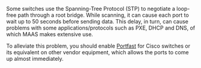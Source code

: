 <!-- deb-2-7-cli
||2.7|2.8|2.9|
|-----:|:-----:|:-----:|:-----:|
|Snap|[CLI](managing-stp-snap-2-7-cli/2910) ~ [UI](managing-stp-snap-2-7-ui/2911)|[CLI](managing-stp-snap-2-8-cli/2912) ~ [UI](managing-stp-snap-2-8-ui/2913)|[CLI](managing-stp-snap-2-9-cli/2914) ~ [UI](managing-stp-snap-2-9-ui/2915)|
|Packages|**CLI** ~ [UI](managing-stp-deb-2-7-ui/2917)|[CLI](managing-stp-deb-2-8-cli/2918) ~ [UI](managing-stp-deb-2-8-ui/2919)|[CLI](managing-stp-deb-2-9-cli/2920) ~ [UI](managing-stp-deb-2-9-ui/2921)|
 deb-2-7-cli -->

<!-- deb-2-7-ui
||2.7|2.8|2.9|
|-----:|:-----:|:-----:|:-----:|
|Snap|[CLI](managing-stp-snap-2-7-cli/2910) ~ [UI](managing-stp-snap-2-7-ui/2911)|[CLI](managing-stp-snap-2-8-cli/2912) ~ [UI](managing-stp-snap-2-8-ui/2913)|[CLI](managing-stp-snap-2-9-cli/2914) ~ [UI](managing-stp-snap-2-9-ui/2915)|
|Packages|[CLI](managing-stp-deb-2-7-cli/2916) ~ |**UI**|[CLI](managing-stp-deb-2-8-cli/2918) ~ [UI](managing-stp-deb-2-8-ui/2919)|[CLI](managing-stp-deb-2-9-cli/2920) ~ [UI](managing-stp-deb-2-9-ui/2921)|
 deb-2-7-ui -->

<!-- deb-2-8-cli
||2.7|2.8|2.9|
|-----:|:-----:|:-----:|:-----:|
|Snap|[CLI](managing-stp-snap-2-7-cli/2910) ~ [UI](managing-stp-snap-2-7-ui/2911)|[CLI](managing-stp-snap-2-8-cli/2912) ~ [UI](managing-stp-snap-2-8-ui/2913)|[CLI](managing-stp-snap-2-9-cli/2914) ~ [UI](managing-stp-snap-2-9-ui/2915)|
|Packages|[CLI](managing-stp-deb-2-7-cli/2916) ~ [UI](managing-stp-deb-2-7-ui/2917)||**CLI** ~ [UI](managing-stp-deb-2-8-ui/2919)|[CLI](managing-stp-deb-2-9-cli/2920) ~ [UI](managing-stp-deb-2-9-ui/2921)|
 deb-2-8-cli -->

<!-- deb-2-8-ui
||2.7|2.8|2.9|
|-----:|:-----:|:-----:|:-----:|
|Snap|[CLI](managing-stp-snap-2-7-cli/2910) ~ [UI](managing-stp-snap-2-7-ui/2911)|[CLI](managing-stp-snap-2-8-cli/2912) ~ [UI](managing-stp-snap-2-8-ui/2913)|[CLI](managing-stp-snap-2-9-cli/2914) ~ [UI](managing-stp-snap-2-9-ui/2915)|
|Packages|[CLI](managing-stp-deb-2-7-cli/2916) ~ [UI](managing-stp-deb-2-7-ui/2917)|[CLI](managing-stp-deb-2-8-cli/2918) ~ |**UI**|[CLI](managing-stp-deb-2-9-cli/2920) ~ [UI](managing-stp-deb-2-9-ui/2921)|
 deb-2-8-ui -->

<!-- deb-2-9-cli
||2.7|2.8|2.9|
|-----:|:-----:|:-----:|:-----:|
|Snap|[CLI](managing-stp-snap-2-7-cli/2910) ~ [UI](managing-stp-snap-2-7-ui/2911)|[CLI](managing-stp-snap-2-8-cli/2912) ~ [UI](managing-stp-snap-2-8-ui/2913)|[CLI](managing-stp-snap-2-9-cli/2914) ~ [UI](managing-stp-snap-2-9-ui/2915)|
|Packages|[CLI](managing-stp-deb-2-7-cli/2916) ~ [UI](managing-stp-deb-2-7-ui/2917)|[CLI](managing-stp-deb-2-8-cli/2918) ~ [UI](managing-stp-deb-2-8-ui/2919)||**CLI** ~ [UI](managing-stp-deb-2-9-ui/2921)|
 deb-2-9-cli -->

<!-- deb-2-9-ui
||2.7|2.8|2.9|
|-----:|:-----:|:-----:|:-----:|
|Snap|[CLI](managing-stp-snap-2-7-cli/2910) ~ [UI](managing-stp-snap-2-7-ui/2911)|[CLI](managing-stp-snap-2-8-cli/2912) ~ [UI](managing-stp-snap-2-8-ui/2913)|[CLI](managing-stp-snap-2-9-cli/2914) ~ [UI](managing-stp-snap-2-9-ui/2915)|
|Packages|[CLI](managing-stp-deb-2-7-cli/2916) ~ [UI](managing-stp-deb-2-7-ui/2917)|[CLI](managing-stp-deb-2-8-cli/2918) ~ [UI](managing-stp-deb-2-8-ui/2919)|[CLI](managing-stp-deb-2-9-cli/2920) ~ |**UI**|
 deb-2-9-ui -->

<!-- snap-2-7-cli
||2.7|2.8|2.9|
|-----:|:-----:|:-----:|:-----:|
|Snap|**CLI** ~ [UI](managing-stp-snap-2-7-ui/2911)|[CLI](managing-stp-snap-2-8-cli/2912) ~ [UI](managing-stp-snap-2-8-ui/2913)|[CLI](managing-stp-snap-2-9-cli/2914) ~ [UI](managing-stp-snap-2-9-ui/2915)|
|Packages|[CLI](managing-stp-deb-2-7-cli/2916) ~ [UI](managing-stp-deb-2-7-ui/2917)|[CLI](managing-stp-deb-2-8-cli/2918) ~ [UI](managing-stp-deb-2-8-ui/2919)|[CLI](managing-stp-deb-2-9-cli/2920) ~ [UI](managing-stp-deb-2-9-ui/2921)|
 snap-2-7-cli -->

<!-- snap-2-7-ui
||2.7|2.8|2.9|
|-----:|:-----:|:-----:|:-----:|
|Snap|[CLI](managing-stp-snap-2-7-cli/2910) ~ |**UI**|[CLI](managing-stp-snap-2-8-cli/2912) ~ [UI](managing-stp-snap-2-8-ui/2913)|[CLI](managing-stp-snap-2-9-cli/2914) ~ [UI](managing-stp-snap-2-9-ui/2915)|
|Packages|[CLI](managing-stp-deb-2-7-cli/2916) ~ [UI](managing-stp-deb-2-7-ui/2917)|[CLI](managing-stp-deb-2-8-cli/2918) ~ [UI](managing-stp-deb-2-8-ui/2919)|[CLI](managing-stp-deb-2-9-cli/2920) ~ [UI](managing-stp-deb-2-9-ui/2921)|
 snap-2-7-ui -->

<!-- snap-2-8-cli
||2.7|2.8|2.9|
|-----:|:-----:|:-----:|:-----:|
|Snap|[CLI](managing-stp-snap-2-7-cli/2910) ~ [UI](managing-stp-snap-2-7-ui/2911)||**CLI** ~ [UI](managing-stp-snap-2-8-ui/2913)|[CLI](managing-stp-snap-2-9-cli/2914) ~ [UI](managing-stp-snap-2-9-ui/2915)|
|Packages|[CLI](managing-stp-deb-2-7-cli/2916) ~ [UI](managing-stp-deb-2-7-ui/2917)|[CLI](managing-stp-deb-2-8-cli/2918) ~ [UI](managing-stp-deb-2-8-ui/2919)|[CLI](managing-stp-deb-2-9-cli/2920) ~ [UI](managing-stp-deb-2-9-ui/2921)|
 snap-2-8-cli -->

<!-- snap-2-8-ui
||2.7|2.8|2.9|
|-----:|:-----:|:-----:|:-----:|
|Snap|[CLI](managing-stp-snap-2-7-cli/2910) ~ [UI](managing-stp-snap-2-7-ui/2911)|[CLI](managing-stp-snap-2-8-cli/2912) ~ |**UI**|[CLI](managing-stp-snap-2-9-cli/2914) ~ [UI](managing-stp-snap-2-9-ui/2915)|
|Packages|[CLI](managing-stp-deb-2-7-cli/2916) ~ [UI](managing-stp-deb-2-7-ui/2917)|[CLI](managing-stp-deb-2-8-cli/2918) ~ [UI](managing-stp-deb-2-8-ui/2919)|[CLI](managing-stp-deb-2-9-cli/2920) ~ [UI](managing-stp-deb-2-9-ui/2921)|
 snap-2-8-ui -->

<!-- snap-2-9-cli
||2.7|2.8|2.9|
|-----:|:-----:|:-----:|:-----:|
|Snap|[CLI](managing-stp-snap-2-7-cli/2910) ~ [UI](managing-stp-snap-2-7-ui/2911)|[CLI](managing-stp-snap-2-8-cli/2912) ~ [UI](managing-stp-snap-2-8-ui/2913)||**CLI** ~ [UI](managing-stp-snap-2-9-ui/2915)|
|Packages|[CLI](managing-stp-deb-2-7-cli/2916) ~ [UI](managing-stp-deb-2-7-ui/2917)|[CLI](managing-stp-deb-2-8-cli/2918) ~ [UI](managing-stp-deb-2-8-ui/2919)|[CLI](managing-stp-deb-2-9-cli/2920) ~ [UI](managing-stp-deb-2-9-ui/2921)|
 snap-2-9-cli -->

<!-- snap-2-9-ui
||2.7|2.8|2.9|
|-----:|:-----:|:-----:|:-----:|
|Snap|[CLI](managing-stp-snap-2-7-cli/2910) ~ [UI](managing-stp-snap-2-7-ui/2911)|[CLI](managing-stp-snap-2-8-cli/2912) ~ [UI](managing-stp-snap-2-8-ui/2913)|[CLI](managing-stp-snap-2-9-cli/2914) ~ |**UI**|
|Packages|[CLI](managing-stp-deb-2-7-cli/2916) ~ [UI](managing-stp-deb-2-7-ui/2917)|[CLI](managing-stp-deb-2-8-cli/2918) ~ [UI](managing-stp-deb-2-8-ui/2919)|[CLI](managing-stp-deb-2-9-cli/2920) ~ [UI](managing-stp-deb-2-9-ui/2921)|
 snap-2-9-ui -->

Some switches use the Spanning-Tree Protocol (STP) to negotiate a loop-free path through a root bridge. While scanning, it can cause each port to wait up to 50 seconds before sending data. This delay, in turn, can cause problems with some applications/protocols such as PXE, DHCP and DNS, of which MAAS makes extensive use.

To alleviate this problem, you should enable [Portfast](https://www.cisco.com/c/en/us/td/docs/switches/lan/catalyst4000/8-2glx/configuration/guide/stp_enha.html#wp1019873) for Cisco switches or its equivalent on other vendor equipment, which allows the ports to come up almost immediately.

<!-- LINKS -->